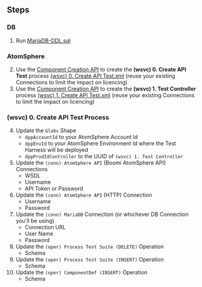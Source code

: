 ## Steps
### DB
1. Run [MariaDB-DDL.sql](https://github.com/p-hatz/Boomi-Test-Harness/blob/main/MariaDB-DDL.sql)
### AtomSphere
2. Use the [Component Creation API](https://developer.boomi.com/api/platformapi#tag/Component) to create the **(wsvc) 0. Create API Test** process [(wsvc) 0. Create API Test.xml](https://github.com/p-hatz/Boomi-Test-Harness/blob/main/(wsvc)%200.%20Create%20API%20Test.xml) (reuse your existing Connections to limit the impact on licencing)
3. Use the [Component Creation API](https://developer.boomi.com/api/platformapi#tag/Component) to create the **(wsvc) 1. Test Controller** process [(wsvc) 1. Create API Test.xml](https://github.com/p-hatz/Boomi-Test-Harness/blob/main/(wsvc)%201.%20Test%20Controller.xml) (reuse your existing Connections to limit the impact on licencing)
### (wsvc) 0. Create API Test Process
4. Update the `Globs` Shape
    - `dppAccountId` to your AtomSphere Account Id
    - `dppEnvId` to your AtomSphere Environment Id where the Test Harness will be deployed
    - `dppProdIdController` to the UUID of `(wsvc) 1. Test Controller`
5. Update the `(conn) AtomSphere API` (Boomi AtomSphere API) Connections
    - WSDL
    - Username
    - API Token or Password
6. Update the `(conn) AtomSphere API` (HTTP) Connection
    - Username
    - Password
7. Update the `(conn) MariaDB` Connection (or whichever DB Connection you'll be using)
    - Connection URL
    - User Name
    - Password
8. Update the `(oper) Process Test Suite (DELETE)` Operation
    - Schema
9. Update the `(oper) Process Test Suite (INSERT)` Operation
    - Schema
10. Update the `(oper) ComponentDef (INSERT)` Operation
    - Schema
